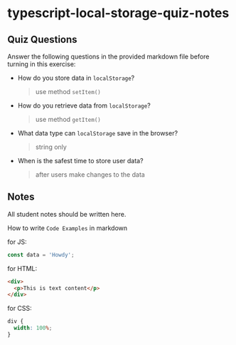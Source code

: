 # typescript-local-storage-quiz-notes

## Quiz Questions

Answer the following questions in the provided markdown file before turning in this exercise:

- How do you store data in `localStorage`?

  > use method `setItem()`

- How do you retrieve data from `localStorage`?

  > use method `getItem()`

- What data type can `localStorage` save in the browser?

  > string only

- When is the safest time to store user data?
  > after users make changes to the data

## Notes

All student notes should be written here.

How to write `Code Examples` in markdown

for JS:

```javascript
const data = 'Howdy';
```

for HTML:

```html
<div>
  <p>This is text content</p>
</div>
```

for CSS:

```css
div {
  width: 100%;
}
```
